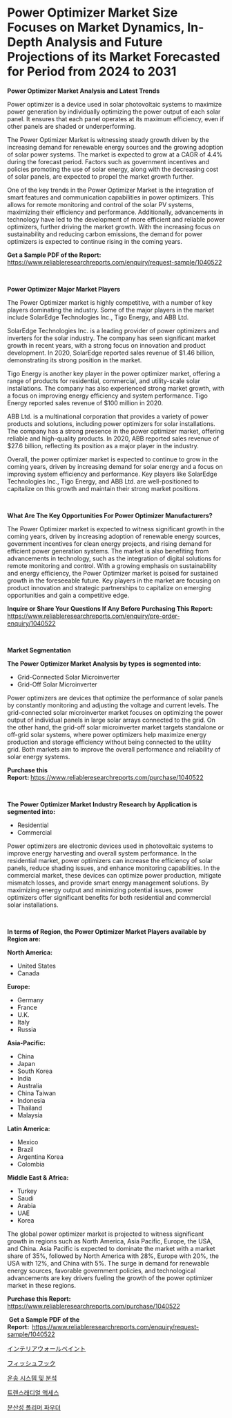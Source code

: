 <p><h1>Power Optimizer Market Size Focuses on Market Dynamics, In-Depth Analysis and Future Projections of its Market Forecasted for Period from 2024 to 2031</h1></p><p><strong>Power Optimizer Market Analysis and Latest Trends</strong></p>
<p><p>Power optimizer is a device used in solar photovoltaic systems to maximize power generation by individually optimizing the power output of each solar panel. It ensures that each panel operates at its maximum efficiency, even if other panels are shaded or underperforming.</p><p>The Power Optimizer Market is witnessing steady growth driven by the increasing demand for renewable energy sources and the growing adoption of solar power systems. The market is expected to grow at a CAGR of 4.4% during the forecast period. Factors such as government incentives and policies promoting the use of solar energy, along with the decreasing cost of solar panels, are expected to propel the market growth further.</p><p>One of the key trends in the Power Optimizer Market is the integration of smart features and communication capabilities in power optimizers. This allows for remote monitoring and control of the solar PV systems, maximizing their efficiency and performance. Additionally, advancements in technology have led to the development of more efficient and reliable power optimizers, further driving the market growth. With the increasing focus on sustainability and reducing carbon emissions, the demand for power optimizers is expected to continue rising in the coming years.</p></p>
<p><strong>Get a Sample PDF of the Report:&nbsp;</strong> <a href="https://www.reliableresearchreports.com/enquiry/request-sample/1040522">https://www.reliableresearchreports.com/enquiry/request-sample/1040522</a></p>
<p>&nbsp;</p>
<p><strong>Power Optimizer Major Market Players</strong></p>
<p><p>The Power Optimizer market is highly competitive, with a number of key players dominating the industry. Some of the major players in the market include SolarEdge Technologies Inc., Tigo Energy, and ABB Ltd.</p><p>SolarEdge Technologies Inc. is a leading provider of power optimizers and inverters for the solar industry. The company has seen significant market growth in recent years, with a strong focus on innovation and product development. In 2020, SolarEdge reported sales revenue of $1.46 billion, demonstrating its strong position in the market.</p><p>Tigo Energy is another key player in the power optimizer market, offering a range of products for residential, commercial, and utility-scale solar installations. The company has also experienced strong market growth, with a focus on improving energy efficiency and system performance. Tigo Energy reported sales revenue of $100 million in 2020.</p><p>ABB Ltd. is a multinational corporation that provides a variety of power products and solutions, including power optimizers for solar installations. The company has a strong presence in the power optimizer market, offering reliable and high-quality products. In 2020, ABB reported sales revenue of $27.6 billion, reflecting its position as a major player in the industry.</p><p>Overall, the power optimizer market is expected to continue to grow in the coming years, driven by increasing demand for solar energy and a focus on improving system efficiency and performance. Key players like SolarEdge Technologies Inc., Tigo Energy, and ABB Ltd. are well-positioned to capitalize on this growth and maintain their strong market positions.</p></p>
<p>&nbsp;</p>
<p><strong>What Are The Key Opportunities For Power Optimizer Manufacturers?</strong></p>
<p><p>The Power Optimizer market is expected to witness significant growth in the coming years, driven by increasing adoption of renewable energy sources, government incentives for clean energy projects, and rising demand for efficient power generation systems. The market is also benefiting from advancements in technology, such as the integration of digital solutions for remote monitoring and control. With a growing emphasis on sustainability and energy efficiency, the Power Optimizer market is poised for sustained growth in the foreseeable future. Key players in the market are focusing on product innovation and strategic partnerships to capitalize on emerging opportunities and gain a competitive edge.</p></p>
<p><strong>Inquire or Share Your Questions If Any Before Purchasing This Report:</strong> <a href="https://www.reliableresearchreports.com/enquiry/pre-order-enquiry/1040522">https://www.reliableresearchreports.com/enquiry/pre-order-enquiry/1040522</a></p>
<p>&nbsp;</p>
<p><strong>Market Segmentation</strong></p>
<p><strong>The Power Optimizer Market Analysis by types is segmented into:</strong></p>
<p><ul><li>Grid-Connected Solar Microinverter</li><li>Grid-Off Solar Microinverter</li></ul></p>
<p><p>Power optimizers are devices that optimize the performance of solar panels by constantly monitoring and adjusting the voltage and current levels. The grid-connected solar microinverter market focuses on optimizing the power output of individual panels in large solar arrays connected to the grid. On the other hand, the grid-off solar microinverter market targets standalone or off-grid solar systems, where power optimizers help maximize energy production and storage efficiency without being connected to the utility grid. Both markets aim to improve the overall performance and reliability of solar energy systems.</p></p>
<p><strong>Purchase this Report:&nbsp;</strong><a href="https://www.reliableresearchreports.com/purchase/1040522">https://www.reliableresearchreports.com/purchase/1040522</a></p>
<p>&nbsp;</p>
<p><strong>The Power Optimizer Market Industry Research by Application is segmented into:</strong></p>
<p><ul><li>Residential</li><li>Commercial</li></ul></p>
<p><p>Power optimizers are electronic devices used in photovoltaic systems to improve energy harvesting and overall system performance. In the residential market, power optimizers can increase the efficiency of solar panels, reduce shading issues, and enhance monitoring capabilities. In the commercial market, these devices can optimize power production, mitigate mismatch losses, and provide smart energy management solutions. By maximizing energy output and minimizing potential issues, power optimizers offer significant benefits for both residential and commercial solar installations.</p></p>
<p>&nbsp;</p>
<p><strong>In terms of Region, the Power Optimizer Market Players available by Region are:</strong></p>
<p>
    <p> <strong> North America: </strong>
        <ul>
            <li>United States</li>
            <li>Canada</li>
        </ul>
        </p> 
    <p> <strong> Europe: </strong>
        <ul>
            <li>Germany</li>
            <li>France</li>
            <li>U.K.</li>
            <li>Italy</li>
            <li>Russia</li>
        </ul>
        </p> 
    <p> <strong> Asia-Pacific: </strong>
        <ul>
            <li>China</li>
            <li>Japan</li>
            <li>South Korea</li>
            <li>India</li>
            <li>Australia</li>
            <li>China Taiwan</li>
            <li>Indonesia</li>
            <li>Thailand</li>
            <li>Malaysia</li>
        </ul>
        </p> 
    <p> <strong> Latin America: </strong>
        <ul>
            <li>Mexico</li>
            <li>Brazil</li>
            <li>Argentina Korea</li>
            <li>Colombia</li>
        </ul>
        </p> 
    <p> <strong> Middle East & Africa: </strong>
        <ul>
            <li>Turkey</li>
            <li>Saudi</li>
            <li>Arabia</li>
            <li>UAE</li>
            <li>Korea</li>
        </ul>
    </p>
    </p>
<p><p>The global power optimizer market is projected to witness significant growth in regions such as North America, Asia Pacific, Europe, the USA, and China. Asia Pacific is expected to dominate the market with a market share of 35%, followed by North America with 28%, Europe with 20%, the USA with 12%, and China with 5%. The surge in demand for renewable energy sources, favorable government policies, and technological advancements are key drivers fueling the growth of the power optimizer market in these regions.</p></p>
<p><strong>Purchase this Report: </strong><a href="https://www.reliableresearchreports.com/purchase/1040522">https://www.reliableresearchreports.com/purchase/1040522</a></p>
<p>&nbsp;<strong>Get a Sample PDF of the Report:&nbsp;&nbsp;</strong><a href="https://www.reliableresearchreports.com/enquiry/request-sample/1040522">https://www.reliableresearchreports.com/enquiry/request-sample/1040522</a></p>
<p><strong></strong></p>
<p><p><a href="https://github.com/CloydAbbott2023/Market-Research-Report-List-1/blob/main/19231919073.md">インテリアウォールペイント</a></p><p><a href="https://github.com/AaronVargas43/Market-Research-Report-List-1/blob/main/49217979072.md">フィッシュフック</a></p><p><a href="https://github.com/Madalyell456456/Market-Research-Report-List-1/blob/main/16128148233.md">운송 시스템 및 분석</a></p><p><a href="https://github.com/LanceOlsotn8978/Market-Research-Report-List-1/blob/main/42449018234.md">트랜스래디얼 액세스</a></p><p><a href="https://medium.com/@boydsmitham726/%EB%B6%84%EC%82%B0%EC%84%B1-%EA%B3%A0%EB%B6%84%EC%9E%90-%EB%B6%84%EB%A7%90-%EC%8B%9C%EC%9E%A5-%EB%B6%84%EC%84%9D-cagr-%EC%8B%9C%EC%9E%A5-%EC%84%B8%EB%B6%84%ED%99%94-%EB%B0%8F-%EA%B8%80%EB%A1%9C%EB%B2%8C-%EC%82%B0%EC%97%85-%EA%B0%9C%EC%9A%94-fabded3a1691">분산성 폴리머 파우더</a></p></p>